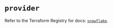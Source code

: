 # `provider`

Refer to the Terraform Registry for docs: [`snowflake`](https://registry.terraform.io/providers/snowflakedb/snowflake/2.1.1/docs).
